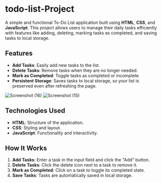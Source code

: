 # todo-list-Project
A simple and functional To-Do List application built using **HTML**, **CSS**, and **JavaScript**. This project allows users to manage their daily tasks efficiently with features like adding, deleting, marking tasks as completed, and saving tasks to local storage.
## Features

- **Add Tasks**: Easily add new tasks to the list.
- **Delete Tasks**: Remove tasks when they are no longer needed.
- **Mark as Completed**: Toggle tasks as completed or incomplete.
- **Persistent Storage**: Saves tasks to local storage, so your list is preserved even after refreshing the page.

![Screenshot (16)](https://github.com/user-attachments/assets/f9b1231e-71c6-46c0-9207-15d4cb64fa52)
![Screenshot (15)](https://github.com/user-attachments/assets/2c532717-8539-4628-ae82-8fae68cd2009)
## Technologies Used

- **HTML**: Structure of the application.
- **CSS**: Styling and layout.
- **JavaScript**: Functionality and interactivity.
## How It Works

1. **Add Tasks**: Enter a task in the input field and click the "Add" button.
2. **Delete Tasks**: Click the delete icon next to a task to remove it.
3. **Mark as Completed**: Click on a task to toggle its completed state.
4. **Save Tasks**: Tasks are automatically saved in local storage.
